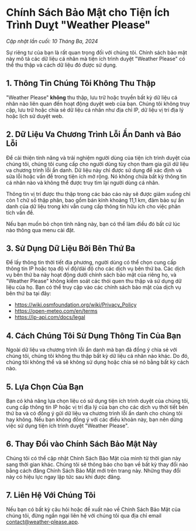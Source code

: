 # Chính Sách Bảo Mật cho Tiện Ích Trình Duỵt "Weather Please"

_Cập nhật lần cuối: 10 Tháng Ba, 2024_

Sự riêng tư của bạn là rất quan trọng đối với chúng tôi. Chính sách bảo mật này mô tả các dữ liệu cá nhân mà tiện ích trình duyệt "Weather Please" có thể thu thập và cách dữ liệu đó được sử dụng.

## 1. Thông Tin Chúng Tôi Không Thu Thập

"Weather Please" **không** thu thập, lưu trữ hoặc truyền bất kỳ dữ liệu cá nhân nào liên quan đến hoạt động duyệt web của bạn. Chúng tôi không truy cập, lưu trữ hoặc chia sẻ dữ liệu cá nhân như địa chỉ IP, dữ liệu vị trí địa lý hoặc lịch sử duyệt web.

## 2. Dữ Liệu Va Chương Trình Lỗi Ẩn Danh và Báo Lỗi

Để cải thiện tính năng và trải nghiệm người dùng của tiện ích trình duyệt của chúng tôi, chúng tôi cung cấp cho người dùng tùy chọn tham gia gửi dữ liệu va chương trình lỗi ẩn danh. Dữ liệu này chỉ được sử dụng để xác định và sửa lỗi hoặc vấn đề trong tiện ích mở rộng. Nó không chứa bất kỳ thông tin cá nhân nào và không thể được truy tìm lại người dùng cá nhân.

Thông tin vị trí được thu thập trong các báo cáo này sẽ được giảm xuống chỉ còn 1 chữ số thập phân, bao gồm bán kính khoảng 11,1 km, đảm bảo sự ẩn danh của dữ liệu trong khi vẫn cung cấp thông tin hữu ích cho việc phân tích vấn đề.

Nếu bạn muốn bỏ chọn tính năng này, bạn có thể làm điều đó bất cứ lúc nào thông qua menu cài đặt.

## 3. Sử Dụng Dữ Liệu Bởi Bên Thứ Ba

Để lấy thông tin thời tiết địa phương, người dùng có thể chọn cung cấp thông tin IP hoặc tọa độ vĩ độ/dài độ cho các dịch vụ bên thứ ba. Các dịch vụ bên thứ ba này hoạt động dưới chính sách bảo mật của riêng họ, và "Weather Please" không kiểm soát các thói quen thu thập và sử dụng dữ liệu của họ. Bạn có thể truy cập vào các chính sách bảo mật của dịch vụ bên thứ ba tại đây:

- https://wiki.osmfoundation.org/wiki/Privacy_Policy
- https://open-meteo.com/en/terms
- https://ip-api.com/docs/legal

## 4. Cách Chúng Tôi Sử Dụng Thông Tin Của Bạn

Ngoài dữ liệu va chương trình lỗi ẩn danh mà bạn đã đồng ý chia sẻ với chúng tôi, chúng tôi không thu thập bất kỳ dữ liệu cá nhân nào khác. Do đó, chúng tôi không thể và sẽ không sử dụng hoặc chia sẻ nó bằng bất kỳ cách nào.

## 5. Lựa Chọn Của Bạn

Bạn có khả năng lựa chọn liệu có sử dụng tiện ích trình duyệt của chúng tôi, cung cấp thông tin IP hoặc vị trí địa lý của bạn cho các dịch vụ thời tiết bên thứ ba và có đồng ý gửi dữ liệu va chương trình lỗi ẩn danh cho chúng tôi hay không. Nếu bạn không đồng ý với các điều khoản này, bạn nên dừng việc sử dụng tiện ích trình duyệt "Weather Please".

## 6. Thay Đổi vào Chính Sách Bảo Mật Này

Chúng tôi có thể cập nhật Chính Sách Bảo Mật của mình từ thời gian này sang thời gian khác. Chúng tôi sẽ thông báo cho bạn về bất kỳ thay đổi nào bằng cách đăng Chính Sách Bảo Mật mới trên trang này. Những thay đổi này có hiệu lực ngay lập tức sau khi được đăng.

## 7. Liên Hệ Với Chúng Tôi

Nếu bạn có bất kỳ câu hỏi hoặc đề xuất nào về Chính Sách Bảo Mật của chúng tôi, đừng ngần ngại liên hệ với chúng tôi qua địa chỉ email [contact@weather-please.app](mailto:contact@weather-please.app).
